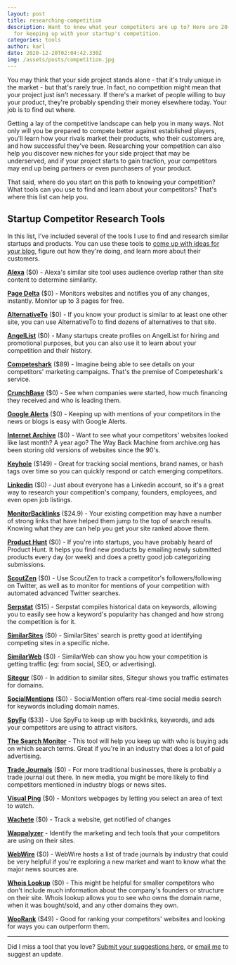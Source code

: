 ```yaml
---
layout: post
title: researching-competition
description: Want to know what your competitors are up to? Here are 20+ tools
  for keeping up with your startup's competition.
categories: tools
author: karl
date: 2020-12-20T02:04:42.330Z
img: /assets/posts/competition.jpg
---
```

You may think that your side project stands alone - that it's truly unique in the market - but that's rarely true. In fact, no competition might mean that your project just isn't necessary. If there's a market of people willing to buy your product, they're probably spending their money elsewhere today. Your job is to find out where.

Getting a lay of the competitive landscape can help you in many ways. Not only will you be prepared to compete better against established players, you'll learn how your rivals market their products, who their customers are, and how successful they've been. Researching your competition can also help you discover new niches for your side project that may be underserved, and if your project starts to gain traction, your competitors may end up being partners or even purchasers of your product.

That said, where do you start on this path to knowing your competition? What tools can you use to find and learn about your competitors? That's where this list can help you.

## Startup Competitor Research Tools
In this list, I've included several of the tools I use to find and research similar startups and products. You can use these tools to [come up with ideas for your blog](https://draft.dev/learn/posts/ideas), figure out how they're doing, and learn more about their customers.

**[Alexa](https://www.alexa.com/find-similar-sites)** ($0) - Alexa's similar site tool uses audience overlap rather than site content to determine similarity.

**[Page Delta](https://pagedelta.com/)** ($0) - Monitors websites and notifies you of any changes, instantly. Monitor up to 3 pages for free.

**[AlternativeTo](https://alternativeto.net/)** ($0) - If you know your product is similar to at least one other site, you can use AlternativeTo to find dozens of alternatives to that site.

**[AngelList](https://angel.co/)** ($0) - Many startups create profiles on AngelList for hiring and promotional purposes, but you can also use it to learn about your competition and their history.

**[Competeshark](https://competeshark.com/)** ($89) - Imagine being able to see details on your competitors' marketing campaigns. That's the premise of Competeshark's service.

**[CrunchBase](https://www.crunchbase.com/)** ($0) - See when companies were started, how much financing they received and who is leading them.

**[Google Alerts](https://www.google.com/alerts)** ($0) - Keeping up with mentions of your competitors in the news or blogs is easy with Google Alerts.

**[Internet Archive](https://archive.org/)** ($0) - Want to see what your competitors' websites looked like last month? A year ago? The Way Back Machine from archive.org has been storing old versions of websites since the 90's.

**[Keyhole](http://keyhole.co/)** ($149) - Great for tracking social mentions, brand names, or hash tags over time so you can quickly respond or catch emerging competitors.

**[Linkedin](https://www.linkedin.com/)** ($0) - Just about everyone has a Linkedin account, so it's a great way to research your competition's company, founders, employees, and even open job listings.

**[MonitorBacklinks](https://monitorbacklinks.com/)** ($24.9) - Your existing competition may have a number of strong links that have helped them jump to the top of search results. Knowing what they are can help you get your site ranked above them.

**[Product Hunt](https://www.producthunt.com/)** ($0) - If you're into startups, you have probably heard of Product Hunt. It helps you find new products by emailing newly submitted products every day (or week) and does a pretty good job categorizing submissions.

**[ScoutZen](https://www.scoutzen.com/)** ($0) - Use ScoutZen to track a competitor's followers/following on Twitter, as well as to monitor for mentions of your competition with automated advanced Twitter searches.

**[Serpstat](https://serpstat.com/)** ($15) - Serpstat compiles historical data on keywords, allowing you to easily see how a keyword's popularity has changed and how strong the competition is for it.

**[SimilarSites](http://www.similarsites.com/)** ($0) - SimilarSites' search is pretty good at identifying competing sites in a specific niche.

**[SimilarWeb](https://www.similarweb.com/)** ($0) - SimilarWeb can show you how your competition is getting traffic (eg: from social, SEO, or advertising).

**[Sitegur](http://sitegur.com/)** ($0) - In addition to similar sites, Sitegur shows you traffic estimates for domains.

**[SocialMentions](http://www.socialmention.com/)** ($0) - SocialMention offers real-time social media search for keywords including domain names.

**[SpyFu](https://www.spyfu.com/)** ($33) - Use SpyFu to keep up with backlinks, keywords, and ads your competitors are using to attract visitors.

**[The Search Monitor](https://www.thesearchmonitor.com/)** - This tool will help you keep up with who is buying ads on which search terms. Great if you're in an industry that does a lot of paid advertising.

**[Trade Journals](https://en.wikipedia.org/wiki/Category:Professional_and_trade_magazines)** ($0) - For more traditional businesses, there is probably a trade journal out there. In new media, you might be more likely to find competitors mentioned in industry blogs or news sites.

**[Visual Ping](https://visualping.io/)** ($0) - Monitors webpages by letting you select an area of text to watch.

**[Wachete](https://www.wachete.com/)** ($0) - Track a website, get notified of changes

**[Wappalyzer](https://wappalyzer.com/)** - Identify the marketing and tech tools that your competitors are using on their sites.

**[WebWire](https://www.webwire.com/IndustryList.asp)** ($0) - WebWire hosts a list of trade journals by industry that could be very helpful if you're exploring a new market and want to know what the major news sources are.

**[Whois Lookup](https://whois.domaintools.com/)** ($0) - This might be helpful for smaller competitors who don't include much information about the company's founders or structure on their site. Whois lookup allows you to see who owns the domain name, when it was bought/sold, and any other domains they own.

**[WooRank](https://www.woorank.com/)** ($49) - Good for ranking your competitors' websites and looking for ways you can outperform them.

-----

Did I miss a tool that you love? [Submit your suggestions here](https://www.portablecto.com/tools/submit), or [email me](mailto:marketing@portablecto.com) to suggest an update.